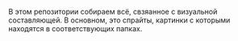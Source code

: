 В этом репозитории собираем всё, свзяанное с визуальной составляющей. В основном, это спрайты, картинки с которыми находятся в соответствующих папках.
